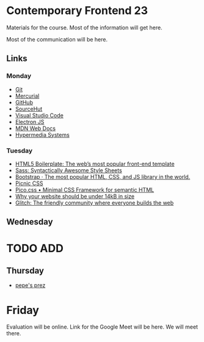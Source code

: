 # Contemporary Frontend 23

Materials for the course. Most of the information will get here.

Most of the communication will be here.

## Links

### Monday

* [Git](https://git-scm.com/)
* [Mercurial](https://www.mercurial-scm.org/)
* [GitHub](https://github.com)
* [SourceHut](https://sr.ht/)
* [Visual Studio Code](https://code.visualstudio.com/)
* [Electron JS](https://www.electronjs.org/)
* [MDN Web Docs](https://developer.mozilla.org/en-US/)
* [Hypermedia Systems](https://hypermedia.systems/)

### Tuesday

* [HTML5 Boilerplate: The web’s most popular front-end template](https://html5boilerplate.com/)
* [Sass: Syntactically Awesome Style Sheets](https://sass-lang.com/)
* [Bootstrap · The most popular HTML, CSS, and JS library in the world.](https://getbootstrap.com/)
* [Picnic CSS](https://picnicss.com/)
* [Pico.css • Minimal CSS Framework for semantic HTML](https://picocss.com/)
* [Why your website should be under 14kB in size](https://endtimes.dev/why-your-website-should-be-under-14kb-in-size/)
* [Glitch: The friendly community where everyone builds the web](https://glitch.com/dashboard)

## Wednesday
# TODO ADD

## Thursday

* [pepe's prez](https://shrouded-abiding-haze.glitch.me/)
  
# Friday

Evaluation will be online. Link for the Google Meet will be here. We will meet there.

